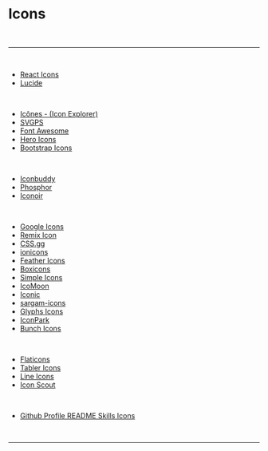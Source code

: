 # Icons

<br>

---

<br>

- [React Icons](https://react-icons.github.io/react-icons/)
- [Lucide](https://lucide.dev/)

<br>

- [Icônes - (Icon Explorer)](https://icones.js.org/)
- [SVGPS](https://svgps.app/)
- [Font Awesome](https://fontawesome.com/)
- [Hero Icons](https://heroicons.com/)
- [Bootstrap Icons](https://icons.getbootstrap.com/)

<br>

- [Iconbuddy](https://iconbuddy.app/)
- [Phosphor](https://phosphoricons.com/)
- [Iconoir](https://iconoir.com/)

<br>

- [Google Icons](https://fonts.google.com/icons)
- [Remix Icon](https://remixicon.com/)
- [CSS.gg](https://css.gg/)
- [ionicons](https://ionic.io/ionicons)
- [Feather Icons](https://feathericons.com/)
- [Boxicons](https://boxicons.com/)
- [Simple Icons](https://simpleicons.org/)
- [IcoMoon](https://icomoon.io/#icons)
- [Iconic](https://iconic.app/)
- [sargam-icons](https://sargamicons.com/)
- [Glyphs Icons](https://glyphs.fyi/dir)
- [IconPark](https://iconpark.oceanengine.com/official)
- [Bunch Icons](https://www.bunchof.design/)

<br>

- [Flaticons](https://www.flaticon.com/)
- [Tabler Icons](https://tablericons.com/)
- [Line Icons](https://lineicons.com/icons/)
- [Icon Scout](https://iconscout.com/)

<br>

- [Github Profile README Skills Icons](https://skillicons.dev/)

<br>

---
